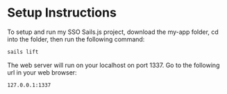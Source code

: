 # Setup Instructions

To setup and run my SSO Sails.js project, download the my-app folder, cd into the folder, then run the following command:

```sh
sails lift
```

The web server will run on your localhost on port 1337. Go to the following url in your web browser:

```sh
127.0.0.1:1337
```
